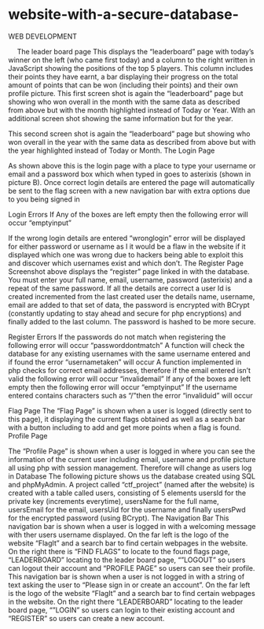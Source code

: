 # website-with-a-secure-database-
 
WEB DEVELOPMENT
 
 
The leader board page 
This displays the “leaderboard” page with today’s winner on the left (who came first today) and a column to the right written in JavaScript showing the positions of the top 5 players. This column includes their points they have earnt, a bar displaying their progress on the total amount of points that can be won (including their points) and their own profile picture.
This first screen shot is again the “leaderboard” page but showing who won overall in the month with the same data as described from above but with the month highlighted instead of Today or Year. With an additional screen shot showing the same information but for the year.

This second screen shot is again the “leaderboard” page but showing who won overall in the year with the same data as described from above but with the year highlighted instead of Today or Month.
The Login Page

As shown above this is the login page with a place to type your username or email and a password box which when typed in goes to asterixis (shown in picture B). Once correct login details are entered the page will automatically be sent to the flag screen with a new navigation bar with extra options due to you being signed in


Login Errors
If Any of the boxes are left empty then the following error will occur “emptyinput”

If the wrong login details are entered “wronglogin” error will be displayed for either password or username as I it would be a flaw in the website if it displayed which one was wrong due to hackers being able to exploit this and discover which usernames exist and which don’t.
The Register Page
Screenshot above displays the “register” page linked in with the database. You must enter your full name, email, username, password (asterixis) and a repeat of the same password. If all the details are correct a user Id is created incremented from the last created user the details name, username, email are added to that set of data, the password is encrypted with BCrypt (constantly updating to stay ahead and secure for php encryptions) and finally added to the last column. The password is hashed to be more secure.



Register Errors
If the passwords do not match when registering the following error will occur “passworddontmatch”
A function will check the database for any existing usernames with the same username entered and if found the error “usernametaken” will occur
A function implemented in php checks for correct email addresses, therefore if the email entered isn’t valid the following error will occur “invalidemail”
If any of the boxes are left empty then the following error will occur “emptyinput”
If the username entered contains characters such as “/”then the error “invaliduid” will occur




Flag Page
The “Flag Page” is shown when a user is logged (directly sent to this page), it displaying the current flags obtained as well as a search bar with a button including to add and get more points when a flag is found.
Profile Page

The “Profile Page” is shown when a user is logged in where you can see the information of the current user including email, username and profile picture all using php with session management. Therefore will change as users log in
Database
The following picture shows us the database created using SQL and phpMyAdmin. A project called “ctf_project” (named after the website) is created with a table called users, consisting of 5 elements usersId for the private key (increments everytime), usersName for the full name, usersEmail for the email, usersUid for the username and finally usersPwd for the encrypted password (using BCrypt). 
The Navigation Bar
This navigation bar is shown when a user is logged in with a welcoming message with ther users username displayed. On the far left is the logo of the website “FlagIt” and a search bar to find certain webpages in the website. On the right there is “FIND FLAGS” to locate to the found flags page, “LEADERBOARD” locating to the leader board page, “”LOGOUT” so users can logout their account and “PROFILE PAGE” so users can see their profile.
This navigation bar is shown when a user is not logged in with a string of text asking the user to “Please sign in or create an account”. On the far left is the logo of the website “FlagIt” and a search bar to find certain webpages in the website. On the right there “LEADERBOARD” locating to the leader board page, “”LOGIN” so users can login to their existing account and “REGISTER” so users can create a new account.
